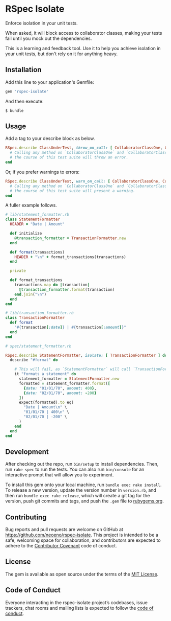 # RSpec Isolate

Enforce isolation in your unit tests.

When asked, it will block access to collaborator classes, making your tests fail until you mock out the dependencies.

This is a learning and feedback tool. Use it to help you achieve isolation in your unit tests, but don't rely on it for anything heavy.

## Installation

Add this line to your application's Gemfile:

```ruby
gem 'rspec-isolate'
```

And then execute:

    $ bundle

## Usage

Add a tag to your describe block as below.

```ruby
RSpec.describe ClassUnderTest, throw_on_call: [ CollaboratorClassOne, CollaboratorClassTwo ] do
  # Calling any method on `CollaboratorClassOne` and `CollaboratorClassTwo` in
  # the course of this test suite will throw an error.
end
```

Or, if you prefer warnings to errors:

```ruby
RSpec.describe ClassUnderTest, warn_on_call: [ CollaboratorClassOne, CollaboratorClassTwo ] do
  # Calling any method on `CollaboratorClassOne` and `CollaboratorClassTwo` in
  # the course of this test suite will present a warning.
end
```

A fuller example follows.

```ruby
# lib/statement_formatter.rb
class StatementFormatter
  HEADER = "Date | Amount"

  def initialize
    @transaction_formatter = TransactionFormatter.new
  end

  def format(transactions)
    HEADER + "\n" + format_transactions(transactions)
  end

  private

  def format_transactions
    transactions.map do |transaction|
      @transaction_formatter.format(transaction)
    end.join("\n")
  end
end

# lib/transaction_formatter.rb
class TransactionFormatter
  def format
    "#{transaction[:date]} | #{transaction[:amount]}"
  end
end

# spec/statement_formatter.rb

RSpec.describe StatementFormatter, isolate: [ TransactionFormatter ] do
  describe "#format" do

    # This will fail, as `StatementFormatter` will call `TransactionFormatter`
    it "formats a statement" do
      statement_formatter = StatementFormatter.new
      formatted = statement_formatter.format([
        {date: "01/01/70", amount: 400},
        {date: "02/01/70", amount: -200}
      ])
      expect(formatted).to eq(
        "Date | Amount\n" \
        "01/01/70 | 400\n" \
        "02/01/70 | -200" \
      )
    end
  end
end
```

## Development

After checking out the repo, run `bin/setup` to install dependencies. Then, run `rake spec` to run the tests. You can also run `bin/console` for an interactive prompt that will allow you to experiment.

To install this gem onto your local machine, run `bundle exec rake install`. To release a new version, update the version number in `version.rb`, and then run `bundle exec rake release`, which will create a git tag for the version, push git commits and tags, and push the `.gem` file to [rubygems.org](https://rubygems.org).

## Contributing

Bug reports and pull requests are welcome on GitHub at https://github.com/neoeno/rspec-isolate. This project is intended to be a safe, welcoming space for collaboration, and contributors are expected to adhere to the [Contributor Covenant](http://contributor-covenant.org) code of conduct.

## License

The gem is available as open source under the terms of the [MIT License](https://opensource.org/licenses/MIT).

## Code of Conduct

Everyone interacting in the rspec-isolate project’s codebases, issue trackers, chat rooms and mailing lists is expected to follow the [code of conduct](https://github.com/[USERNAME]/rspec-isolate/blob/master/CODE_OF_CONDUCT.md).
